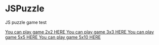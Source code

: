 # JSPuzzle
JS puzzle game test

[You can play game 2x2 HERE ](https://maksimzinchenko.github.io/JSPuzzle/src/index.html?level=2)
[You can play game 3x3 HERE ](https://maksimzinchenko.github.io/JSPuzzle/src/index.html?level=3)
[You can play game 5x5 HERE ](https://maksimzinchenko.github.io/JSPuzzle/src/index.html?level=5)
[You can play game 5x10 HERE ](https://maksimzinchenko.github.io/JSPuzzle/src/index.html?rows=5&cols=10)